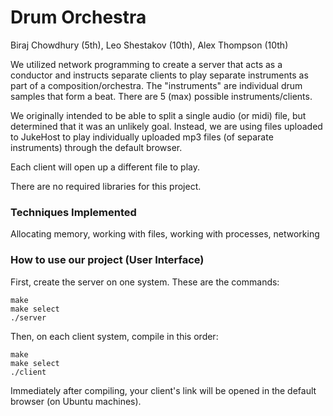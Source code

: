# Drum Orchestra

Biraj Chowdhury (5th), Leo Shestakov (10th), Alex Thompson (10th)

We utilized network programming to create a server that acts as a conductor and instructs separate clients to play separate instruments as part of a composition/orchestra. The "instruments" are individual drum samples that form a beat. There are 5 (max) possible instruments/clients.

We originally intended to be able to split a single audio (or midi) file, but determined that it was an unlikely goal. Instead, we are using files uploaded to JukeHost to play individually uploaded mp3 files (of separate instruments) through the default browser.

Each client will open up a different file to play.

There are no required libraries for this project.

### Techniques Implemented

Allocating memory, working with files, working with processes, networking

### How to use our project (User Interface)

First, create the server on one system. These are the commands:
```
make
make select
./server
```

Then, on each client system, compile in this order:
```
make
make select
./client
```
Immediately after compiling, your client's link will be opened in the default browser (on Ubuntu machines).
